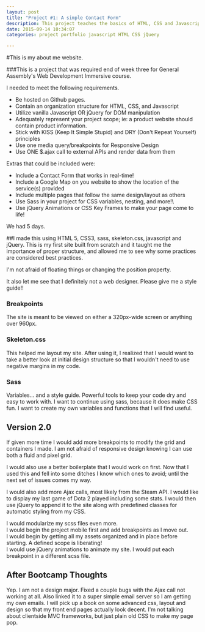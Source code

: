 ```yaml
---
layout: post
title: "Project #1: A simple Contact Form"
description: This project teaches the basics of HTML, CSS and Javascript/jQuery
date: 2015-09-14 10:34:07
categories: project portfolio javascript HTML CSS jQuery

---
```


<!-- ![http://pcwallart.com/images/legend-of-korra-wallpaper-1080p-wallpaper-3.jpg](http://pcwallart.com/images/legend-of-korra-wallpaper-1080p-wallpaper-3.jpg) -->

#This is my about me website.

###This is a project that was required end of week three for General Assembly's Web Development Immersive course.

I needed to meet the following requirements.
* Be hosted on Github pages.
* Contain an organization structure for HTML, CSS, and Javascript
* Utilize vanilla Javascript OR jQuery for DOM manipulation
* Adequately represent your project scope; ie: a product website should contain product information.
* Stick with KISS (Keep It Simple Stupid) and DRY (Don't Repeat Yourself) principles
* Use one media query/breakpoints for Responsive Design
* Use ONE $.ajax call to external APIs and render data from them

Extras that could be included were:
* Include a Contact Form that works in real-time!
* Include a Google Map on you website to show the location of the service(s) provided
* Include multiple pages that follow the same design/layout as others
* Use Sass in your project for CSS variables, nesting, and more!\
* Use jQuery Animations or CSS Key Frames to make your page come to life!

We had 5 days.


##I made this using HTML 5, CSS3, sass, skeleton.css, javascript and jQuery.
This is my first site built from scratch and it taught me the importance of proper structure, and allowed me to see why some practices are considered best practices.

I'm not afraid of floating things or changing the position property.

It also let me see that I definitely not a web designer. Please give me a style guide!!

### Breakpoints
The site is meant to be viewed on either a 320px-wide screen or anything over 960px.

### Skeleton.css
This helped me layout my site. After using it, I realized that I would want to take a better look at initial design structure so that I wouldn't need to use negative margins in my code.

### Sass
Variables... and a style guide. Powerful tools to keep your code dry and easy to work with. I want to continue using sass, because it does make CSS fun. I want to create my own variables and functions that I will find useful.

## Version 2.0
If given more time I would add more breakpoints to modify the grid and containers I made. I am not afraid of responsive design knowing I can use both a fluid and pixel grid.

I would also use a better boilerplate that I would work on first. Now that I used this and fell into some ditches I know which ones to avoid; until the next set of issues comes my way.

I would also add more Ajax calls, most likely from the Steam API. I would like to display my last game of Dota 2 played including some stats. I would then use jQuery to append it to the site along with predefined classes for automatic styling from my CSS.

I would modularize my scss files even more.<br>
I would begin the project mobile first and add breakpoints as I move out. <br>
I would begin by getting all my assets organized and in place before starting. A defined scope is liberating! <br>
I would use jQuery animations to animate my site.
I would put each breakpoint in a different scss file.<br>

## After Bootcamp Thoughts
Yep. I am not a design major.
Fixed a couple bugs with the Ajax call not working at all.
Also linked it to a super simple email server so I am getting my own emails.
I will pick up a book on some advanced css, layout and design so that my front end pages actually look decent.
I'm not talking about clientside MVC frameworks, but just plain old CSS to make my page pop.

